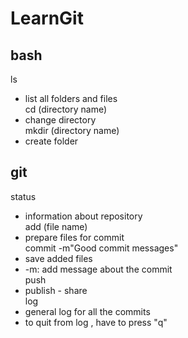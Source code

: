 # LearnGit
## bash
ls<br>  
- list all folders and files<br>
cd (directory name) <br> 
- change directory <br>
mkdir (directory name) <br>
- create folder<br>

## git
status <br>
- information about repository<br>
add (file name)<br>
- prepare files for commit <br>
commit -m"Good commit messages"<br>
- save added files <br>
- -m: add message about the commit<br>
push <br>
- publish -  share <br>
log<br>
- general log for all the commits<br>
- to quit from log , have to press "q"<br>